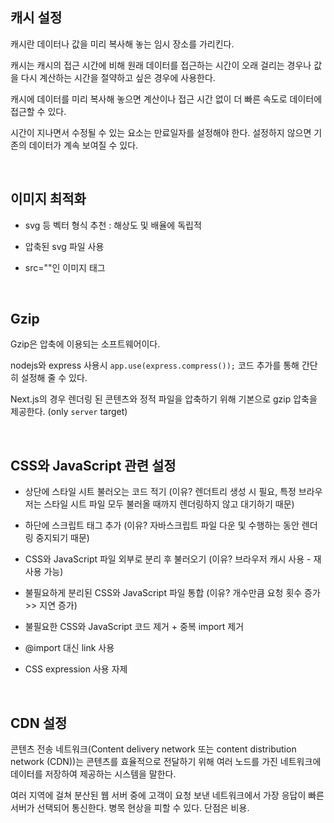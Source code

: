 ## 캐시 설정

캐시란 데이터나 값을 미리 복사해 놓는 임시 장소를 가리킨다. 

캐시는 캐시의 접근 시간에 비해 원래 데이터를 접근하는 시간이 오래 걸리는 경우나 값을 다시 계산하는 시간을 절약하고 싶은 경우에 사용한다. 

캐시에 데이터를 미리 복사해 놓으면 계산이나 접근 시간 없이 더 빠른 속도로 데이터에 접근할 수 있다.

시간이 지나면서 수정될 수 있는 요소는 만료일자를 설정해야 한다. 설정하지 않으면 기존의 데이터가 계속 보여질 수 있다.

<br/>

## 이미지 최적화

- svg 등 벡터 형식 추천 : 해상도 및 배율에 독립적

- 압축된 svg 파일 사용

- src=""인 이미지 태그 

<br/>

## Gzip

Gzip은 압축에 이용되는 소프트웨어이다. 

nodejs와 express 사용시 ```app.use(express.compress());``` 코드 추가를 통해 간단히 설정해 줄 수 있다.

Next.js의 경우 렌더링 된 콘텐츠와 정적 파일을 압축하기 위해 기본으로 gzip 압축을 제공한다. (only `server` target)

<br/>

## CSS와 JavaScript 관련 설정

- 상단에 스타일 시트 불러오는 코드 적기 (이유? 렌더트리 생성 시 필요, 특정 브라우저는 스타일 시트 파일 모두 불러올 때까지 렌더링하지 않고 대기하기 때문)

- 하단에 스크립트 태그 추가 (이유? 자바스크립트 파일 다운 및 수행하는 동안 렌더링 중지되기 때문)

- CSS와 JavaScript 파일 외부로 분리 후 불러오기 (이유? 브라우저 캐시 사용 - 재사용 가능)

- 불필요하게 분리된 CSS와 JavaScript 파일 통합 (이유? 개수만큼 요청 횟수 증가 >> 지연 증가)

- 불필요한 CSS와 JavaScript 코드 제거 + 중복 import 제거

- @import 대신 link 사용

- CSS expression 사용 자제

<br/>

## CDN 설정

콘텐츠 전송 네트워크(Content delivery network 또는 content distribution network (CDN))는 콘텐츠를 효율적으로 전달하기 위해 여러 노드를 가진 네트워크에 데이터를 저장하여 제공하는 시스템을 말한다. 

여러 지역에 걸쳐 분산된 웹 서버 중에 고객이 요청 보낸 네트워크에서 가장 응답이 빠른 서버가 선택되어 통신한다. 병목 현상을 피할 수 있다. 단점은 비용.

<br/>
